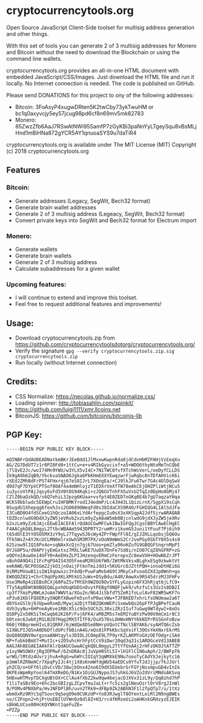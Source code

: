 # cryptocurrencytools.org
Open Source JavaScript Client-Side toolset for multisig address generation and other things.

With this set of tools you can generate 2 of 3 multisig addresses for Monero and Bitcoin
without the need to download the Blockchain or using the command line wallets.

cryptocurrencytools.org provides an all-in-one HTML document with embedded
JavaScript/CSS/Images. Just download the HTML file and run it locally. 
No Internet connection is needed. The code is published on GitHub.

Please send DONATIONS for this project to ony of the following addresses:
* Bitcoin: 3FoAsyP4xugwDRten5K2twCby73ykTwuHM or bc1q0axyvcjy5ey57jcug98pd6cf8n69mv5mk82783
* Monero: 85ZwzZfb6AaJ7RSwAtNWi95SamfP7zGyKBi3paNnYyLTgeySqu8vBsMLjHnd1mBiHNa872gYCR5AY1qnuoaSYS9u7daTiR4

cryptocurrencytools.org is available under The MIT License (MIT)
Copyright (c) 2018 cryptocurrencytools.org

## Features

### Bitcoin:
* Generate addresses (Legacy, SegWit, Bech32 format)
* Generate brain wallet addresses
* Generate 2 of 3 multisig address (Legeacy, SegWit, Bech32 format)
* Convert private keys into SegWit and Bech32 format for Electrum import

### Monero:
* Generate wallets
* Generate brain wallets
* Generate 2 of 3 multisig address
* Calculate subaddresses for a given wallet

### Upcoming features:
* I will continue to extend and improve this toolset.
* Feel free to request additional features and improvements!  

## Usage:
* Download cryptocurrencytools.zip from https://github.com/cryptocurrencytoolsdotorg/cryptocurrencytools.org/
* Verify the signature
  `gpg --verify cryptocurrencytools.zip.sig cryptocurrencytools.zip`  
* Run locally (without Internet connection)

## Credits:
* CSS Normalize: https://necolas.github.io/normalize.css/
* Loading spinner: http://tobiasahlin.com/spinkit/
* https://github.com/luigi1111/xmr.llcoins.net
* BitcoinJS: https://github.com/bitcoinjs/bitcoinjs-lib

## PGP Key:
```
-----BEGIN PGP PUBLIC KEY BLOCK-----

mQINBFrQdAUBEADNatkmBKrJEeBdd1JlMxxwKwpnRda8jdCdvHbMZFHHjVzEeqXu
AG/ZG7DdUT7z1r0PZ0Fd0+1ttCu+e+v4RIkGyvcixf+a5+WDO6thyNtoMeTnCQbE
j7lQvE2Jc/woI74Mn9YWU/w3YLX5vI4C+7N1TWC0fvfXTchWsVerL/oeDyfCLLDS
Ik9gA9b6ZqB9/YbckvaSNAO6Jgka6PkKHmEXXYEwqzwrFjwRqbc8nTDfAHVicK6i
rXEd2ZMhBdFrPST4FHxrqj67eS8IJrL7XOngEa/+CJ9lkJFu6Twr7G4c4OlDqSwV
d0d7qF7DYpVCPTSof80Af4a4mNHlojzT1EDXrVeXfTW78eAkCEjOHZPliWtjNCu5
iu3ycoVtPAjJqsy6vFd5V0t0S94Kqki+zJQ6GVTnhFXSuVsU2TqIz0DpHo8GMj47
CZlZ0baOzkQD/s6Q7ehiL3Jpzg6KUaa+vvfpt4E0ZED7nGKq0E4b7gU7aqzaYHqa
WCKS9bblwdc5EEWpCruIHFBMKYrodIJ4edmP/Lc4JH43L1QizLrnX/SgpX19sCqh
0SugdU1Xhepqg6fexhJvi2GO689OWeqFd0s38IdaCXS9R4O/FGHIQG4LIAlSdJFa
I3CuBD0O4fdSCeeG1hQczoIA06xLYdArfepgcIu0sX3xXKSqpA2JdfSjrwARAQAB
tDZDcnlwdG9DdXJyZW5jeVRvb2xzLm9yZyA8aW5mb0BjcnlwdG9jdXJyZW5jeXRv
b2xzLm9yZz6JAjcEEwEIACEFAlrQdAUCGwMFCwkIBwIGFQgJCgsCBBYCAwECHgEC
F4AACgkQ8L8mgyL2TtbcWBAAm5943DPRTY2rumMrz1kvmG5Juoi1YFuuF7Pj6ih9
t65dOlE3tYO5O5MX3zY9yLJ7TqywSJ6cWy4ZPrFWpfFl0I/gIJZHLLqobsjbQ6Ou
fFk5WsZ+AYJKcUCLMN0mlrxUwhSM3M7PX/xOoN9mWmS2CrJvePGyOSbTY0X5s4s9
62Szow9lIQ18Px4o+sqNAxXcQjn7gj67Uoo+pmZly06oHZufG9GBQGFSnqrnMpPI
8YJG0P5u/d9APYjyEmGxtxz7MXLlwKE7UuDX7DnFe7Sd8i/nIO07CqZ8hGFRP+zG
oQOYeIAuwOe14GFY0+AeEHxZLPIJHzenqvERmCzFeropvZc8ewVXH+HOwNbZrJPT
uBuhOA9Q4iI1FcPqPO4IS43O5FoeaM2RSU6fW9/IWtMkVksxBLghxESg9zkwktVt
eeKAWE/BCPOSGm22jkO1jnOaijFtknTmiJdd1+5KUGrcOJZttPQH+innoDtHEi6G
0iRMzMVowB1isIW1XqUwxzc3Y4dQrPuwFaMvb469tJMkyCxFvooOZXdJp0Wnh+go
EWOQDZ821+ChrC9qUPpXKLXMtkU1JuWx+DSyBdu/A4R/AmwXx9RS45drzMJ3FHFv
Use3MeRp4iEEBsRCXj60PaZSvTMtEh9WZOU9OvSYFLyGzpin6FX3hRjqt6jLfC9+
TTy5Ag0EWtB0BQEQALpxhOUqKbDSnOvytPEBgf0NQFjwk9/vhzfsCs3Uz2s8DB2I
cp3f7YmzPyNWLmJoAm7WWVta/XGu2n/NG4JiSbfdT5ZeR1foLulAvF82WR5wKF7n
xP3u61KblFQ8ERzy5NQRfXBweFm5snfxP0wcVWw+TJFBKED7xhrLfsUNUmaw2a6T
d6YGxGSlbj9JUpweRxmD/Mywja2DjtTbBZQKmWEPiSxmwbQo26pFfPJgBPefCauN
4Vh3yyNu+6HPneAyKve1RBcX5ic9dxSUCh2L30xiZRzIIuf7uGwg9WTdywI+8oOs
QS0Py2x58KSiTmCwqb62K26P/Fvj6FK4/aM8ZM5s7eEMIYuBYzPw90V0mCm1r8C3
b0txec6JwbXjM1LB207Hqg2MX5TIfF8/OuX570sLOHWxHNYY6kNIPrRSSGnFoBzw
R60jY0BqrmeHIvL81QRRF/6jWdQe8DSe8NHrpVQotCTNcl5BYAK6/syAHTQ6cZsb
SIXWLPIJQSnA0DbDfldUPcfbBinA4G/eQs81FPkKbcSqVxiFl3OOsYmXNxrEkrMS
QoQ88QQNV0wrgzoaANHtqylxJDIOLJCOmpE9LTP9yrKZLAKMYoGXzOEfOdg+iSA4
NP+fubkbBmX7+MutIc+s2O5uhcHrhFptCcV9iDwr20qd3q31s1ARDGceVd13ABEB
AAGJAh8EGAEIAAkFAlrQdAUCGwwACgkQ8L8mgyL2TtYfUxAAj2rHFzOKOJtATTZP
y1xy9WSOWXrjRg3DPRwF/6ZnDRAc8jJuVpH0StL5I+lH1FlCIN6uAph/2/BWFpT6
wrWG/lMtdz4UvrzjhvA+RgG+whWYcIOIqY3qWMXkE9Nu7oooTyCAdYXJejkytc16
p3mWlRZRNeHCr7XpqPyIJc4tj1X8sKnmWfdgWU54aEDCs0YfuTJdJjjp/fkJJUrl
yhZCQ/o+UFf6liDvCcVD/38wjbOnx42no6I9dX5EUebrGrFGYjNssmpuGD4vInIk
8KPEsWpmRpYool64TmXReDG/N1Kx1OiGUJNypoJS7uhkGJ6VZoZdVriMNdsAKSvq
5H8xwHTMvpTDCXgUBtOX+CClAu4fXbZ2kw9qw46ejacDJXVx31zL9y/Qq8zhd7hP
f1liTaSBz9Eo+6hc2bcGBIzgLZCpvTmuJaLt+r7c5is2glNeuOzrl0rV8rgJInWl
9/POMv4PNXbPa/HvJNFDPlBh/uvn2TRk9+dFBp9Zk2ABhN3F1l2fpQTp7/u/1tXz
wbmOxRz9RYcSqTSovc9qSegO9e0CUKzUP+Yo83RJwglT8OYentLeiRl2N9ngBWEs
no/CZFnpn2+hjPrUsEBIlUYWn0z0dl8Z+H3/rc4fKMzeUi2oAHKnkGRHzyzEJEIK
sBkWLUCse80HcKQYNKnt1qeFuZE=
=PZZp
-----END PGP PUBLIC KEY BLOCK-----
```